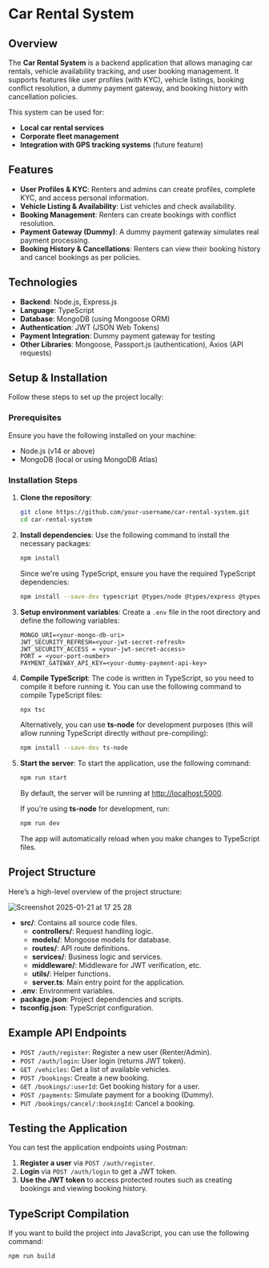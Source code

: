# Car Rental System

## Overview

The **Car Rental System** is a backend application that allows managing car rentals, vehicle availability tracking, and user booking management. It supports features like user profiles (with KYC), vehicle listings, booking conflict resolution, a dummy payment gateway, and booking history with cancellation policies.

This system can be used for:

- **Local car rental services**
- **Corporate fleet management**
- **Integration with GPS tracking systems** (future feature)

## Features

- **User Profiles & KYC**: Renters and admins can create profiles, complete KYC, and access personal information.
- **Vehicle Listing & Availability**: List vehicles and check availability.
- **Booking Management**: Renters can create bookings with conflict resolution.
- **Payment Gateway (Dummy)**: A dummy payment gateway simulates real payment processing.
- **Booking History & Cancellations**: Renters can view their booking history and cancel bookings as per policies.

## Technologies

- **Backend**: Node.js, Express.js
- **Language**: TypeScript
- **Database**: MongoDB (using Mongoose ORM)
- **Authentication**: JWT (JSON Web Tokens)
- **Payment Integration**: Dummy payment gateway for testing
- **Other Libraries**: Mongoose, Passport.js (authentication), Axios (API requests)

## Setup & Installation

Follow these steps to set up the project locally:

### Prerequisites

Ensure you have the following installed on your machine:

- Node.js (v14 or above)
- MongoDB (local or using MongoDB Atlas)

### Installation Steps

1. **Clone the repository**:

   ```bash
   git clone https://github.com/your-username/car-rental-system.git
   cd car-rental-system
   ```

2. **Install dependencies**:
   Use the following command to install the necessary packages:

   ```bash
   npm install
   ```

   Since we're using TypeScript, ensure you have the required TypeScript dependencies:

   ```bash
   npm install --save-dev typescript @types/node @types/express @types/mongoose
   ```

3. **Setup environment variables**:
   Create a `.env` file in the root directory and define the following variables:

   ```
   MONGO_URI=<your-mongo-db-uri>
   JWT_SECURITY_REFRESH=<your-jwt-secret-refresh>
   JWT_SECURITY_ACCESS = <your-jwt-secret-access>
   PORT = <your-port-number>
   PAYMENT_GATEWAY_API_KEY=<your-dummy-payment-api-key>
   ```

4. **Compile TypeScript**:
   The code is written in TypeScript, so you need to compile it before running it. You can use the following command to compile TypeScript files:

   ```bash
   npx tsc
   ```

   Alternatively, you can use **ts-node** for development purposes (this will allow running TypeScript directly without pre-compiling):

   ```bash
   npm install --save-dev ts-node
   ```

5. **Start the server**:
   To start the application, use the following command:

   ```bash
   npm run start
   ```

   By default, the server will be running at [http://localhost:5000](http://localhost:5000).

   If you're using **ts-node** for development, run:

   ```bash
   npm run dev
   ```

   The app will automatically reload when you make changes to TypeScript files.

## Project Structure

Here’s a high-level overview of the project structure:

![Screenshot 2025-01-21 at 17 25 28](https://github.com/user-attachments/assets/00ce598d-7b2f-40c2-bea9-9124ae76247f)

- **src/**: Contains all source code files.
  - **controllers/**: Request handling logic.
  - **models/**: Mongoose models for database.
  - **routes/**: API route definitions.
  - **services/**: Business logic and services.
  - **middleware/**: Middleware for JWT verification, etc.
  - **utils/**: Helper functions.
  - **server.ts**: Main entry point for the application.
- **.env**: Environment variables.
- **package.json**: Project dependencies and scripts.
- **tsconfig.json**: TypeScript configuration.

## Example API Endpoints

- `POST /auth/register`: Register a new user (Renter/Admin).
- `POST /auth/login`: User login (returns JWT token).
- `GET /vehicles`: Get a list of available vehicles.
- `POST /bookings`: Create a new booking.
- `GET /bookings/:userId`: Get booking history for a user.
- `POST /payments`: Simulate payment for a booking (Dummy).
- `PUT /bookings/cancel/:bookingId`: Cancel a booking.

## Testing the Application

You can test the application endpoints using Postman:

1. **Register a user** via `POST /auth/register`.
2. **Login** via `POST /auth/login` to get a JWT token.
3. **Use the JWT token** to access protected routes such as creating bookings and viewing booking history.

## TypeScript Compilation

If you want to build the project into JavaScript, you can use the following command:

```bash
npm run build
```
